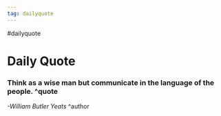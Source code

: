 ```yaml
---
tag: dailyquote
---
```


#dailyquote

# Daily Quote

### Think as a wise man but communicate in the language of the people. ^quote
*-William Butler Yeats* ^author
